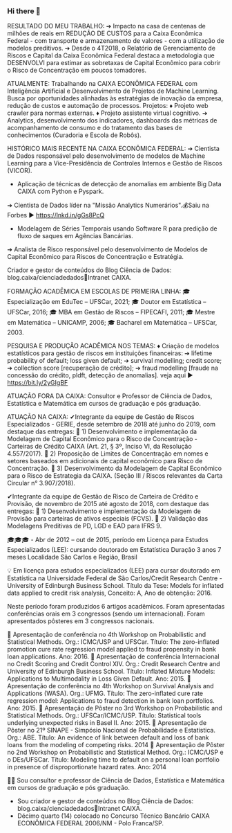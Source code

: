 ### Hi there 👋

RESULTADO DO MEU TRABALHO: 
➔ Impacto na casa de centenas de milhões de reais em REDUÇÃO DE CUSTOS para a Caixa Econômica Federal - com transporte e armazenamento de valores - com a utilização de modelos preditivos.
➔ Desde o 4T2018, o Relatório de Gerenciamento de Riscos e Capital da Caixa Econômica Federal destaca a metodologia que DESENVOLVI para estimar as sobretaxas de Capital Econômico para cobrir o Risco de Concentração em poucos tomadores.

ATUALMENTE:
Trabalhando na CAIXA ECONÔMICA FEDERAL com Inteligência Artificial e Desenvolvimento de Projetos de Machine Learning. Busca por oportunidades alinhadas às estratégias de inovação da empresa, redução de custos e automação de processos. Projetos: ♦ Projeto web crawler para normas externas. ♦ Projeto assistente virtual cognitivo.
➔ Analytics, desenvolvimento dos indicadores, dashboards das métricas de acompanhamento de consumo e do tratamento das bases de conhecimentos (Curadoria e Escola de Robôs).

HISTÓRICO MAIS RECENTE NA CAIXA ECONÔMICA FEDERAL:
➔ Cientista de Dados responsável pelo desenvolvimento de modelos de Machine Learning para a Vice-Presidência de Controles Internos e Gestão de Riscos (VICOR).
- Aplicação de técnicas de detecção de anomalias em ambiente Big Data CAIXA com Python e Pyspark.

➔ Cientista de Dados líder na "Missão Analytics Numerários".💰Saiu na Forbes ► https://lnkd.in/gGs8PcQ
- Modelagem de Séries Temporais usando Software R para predição de fluxo de saques em Agências Bancárias.

➔ Analista de Risco responsável pelo desenvolvimento de Modelos de Capital Econômico para Riscos de Concentração e Estratégia.

Criador e gestor de conteúdos do Blog Ciência de Dados: blog.caixa/cienciadedados🚦Intranet CAIXA.

FORMAÇÃO ACADÊMICA EM ESCOLAS DE PRIMEIRA LINHA:
🎓 Especialização em EduTec – UFSCar, 2021;
🎓 Doutor em Estatística – UFSCar, 2016;
🎓 MBA em Gestão de Riscos – FIPECAFI, 2011;
🎓 Mestre em Matemática – UNICAMP, 2006;
🎓 Bacharel em Matemática – UFSCar, 2003.

PESQUISA E PRODUÇÃO ACADÊMICA NOS TEMAS:
♦ Criação de modelos estatísticos para gestão de riscos em instituições financeiras: 
➔ lifetime probability of default; loss given default; 
➔ survival modelling; credit score; 
➔ collection score [recuperação de crédito]; 
➔ fraud modelling [fraude na concessão do crédito, pldft, detecção de anomalias]. 
veja aqui ► https://bit.ly/2yGIgBF

ATUAÇÃO FORA DA CAIXA:
Consultor e Professor de Ciência de Dados, Estatística e Matemática em cursos de graduação e pós graduação.

ATUAÇÃO NA CAIXA:
✔Integrante da equipe de Gestão de Riscos Especializados - GERIE, desde setembro de 2018 até junho do 2019, com destaque das entregas:
🌟 1) Desenvolvimento e implementação da Modelagem de Capital Econômico para o Risco de Concentração - Carteiras de Crédito CAIXA (Art. 21, § 3º, Inciso VI, da Resolução 4.557/2017).
🌟 2) Proposição de Limites de Concentração em nomes e setores baseados em adicionais de capital econômico para Risco de Concentração.
🌟 3) Desenvolvimento da Modelagem de Capital Econômico para o Risco de Estrategia da CAIXA. (Seção III / Riscos relevantes da Carta Circular n° 3.907/2018).

✔Integrante da equipe de Gestão de Risco de Carteira de Crédito e Provisão, de novembro de 2015 até agosto de 2018, com destaque das entregas:
🌟 1) Desenvolvimento e implementação da Modelagem de Provisão para carteiras de ativos especiais (FCVS).
🌟 2) Validação das Modelagens Preditivas de PD, LGD e EAD para IFRS 9.

🎓🎓🎓 - Abr de 2012 – out de 2015, período em Licença para Estudos Especializados (LEE): cursando doutorado em Estatística
Duração 3 anos 7 meses 
Localidade São Carlos e Região, Brasil

💡 Em licença para estudos especializados (LEE) para cursar doutorado em Estatística na Universidade Federal de São Carlos/Credit Research Centre - University of Edinburgh Business School. Título da Tese: Models for inflated data applied to credit risk analysis, Conceito: A, Ano de obtenção: 2016.

Neste período foram produzidos 6 artigos acadêmicos. Foram apresentadas conferências orais em 3 congressos (sendo um internacional). Foram apresentados pôsteres em 3 congressos nacionais.

🌟 Apresentação de conferência no 4th Workshop on Probabilistic and Statistical Methods. Org.: ICMC/USP and UFSCar. Título: The zero-inflated promotion cure rate regression model applied to fraud propensity in bank loan applications. Ano: 2016.
🌟 Apresentação de conferência Internacional no Credit Scoring and Credit Control XIV. Org.: Credit Research Centre and University of Edinburgh Business School. Título: Inflated Mixture Models: Applications to Multimodality in Loss Given Default. Ano: 2015.
🌟 Apresentação de conferência no 4th Workshop on Survival Analysis and Applications (WASA). Org.: UFMG. Título: The zero-inflated cure rate regression model: Applications to fraud detection in bank loan portfolios. Ano: 2015.
🌟 Apresentação de Pôster no 3rd Workshop on Probabilistic and Statistical Methods. Org.: UFSCar/ICMC/USP. Título: Statistical tools underlying unexpected risks in Basel II. Ano: 2015.
🌟 Apresentação de Pôster no 21º SINAPE - Simpósio Nacional de Probabilidade e Estatística. Org.: ABE. Título: An evidence of link between default and loss of bank loans from the modeling of competing risks. 2014
🌟 Apresentação de Pôster no 2nd Workshop on Probabilistic and Statistical Method. Org.: ICMC/USP e o DEs/UFSCar. Título: Modeling time to default on a personal loan portfolio in presence of disproportionate hazard rates. Ano: 2014 

👨‍🏫 Sou consultor e professor de Ciência de Dados, Estatística e Matemática em cursos de graduação e pós graduação.
- Sou criador e gestor de conteúdos no Blog Ciência de Dados: blog.caixa/cienciadedados🚦Intranet CAIXA.
- Décimo quarto (14) colocado no Concurso Técnico Bancário CAIXA ECONÔMICA FEDERAL 2006/NM - Polo Franca/SP.
